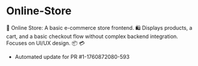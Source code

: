 # Online-Store
🛒 Online Store: A basic e-commerce store frontend. 🛍️ Displays products, a cart, and a basic checkout flow without complex backend integration. Focuses on UI/UX design. 📦 💳


- Automated update for PR #1-1760872080-593